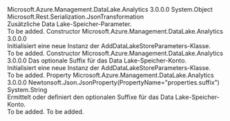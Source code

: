 <Type Name="AddDataLakeStoreParameters" FullName="Microsoft.Azure.Management.DataLake.Analytics.Models.AddDataLakeStoreParameters">
  <TypeSignature Language="C#" Value="public class AddDataLakeStoreParameters" />
  <TypeSignature Language="ILAsm" Value=".class public auto ansi beforefieldinit AddDataLakeStoreParameters extends System.Object" />
  <TypeSignature Language="DocId" Value="T:Microsoft.Azure.Management.DataLake.Analytics.Models.AddDataLakeStoreParameters" />
  <TypeSignature Language="VB.NET" Value="Public Class AddDataLakeStoreParameters" />
  <TypeSignature Language="F#" Value="type AddDataLakeStoreParameters = class" />
  <AssemblyInfo>
    <AssemblyName>Microsoft.Azure.Management.DataLake.Analytics</AssemblyName>
    <AssemblyVersion>3.0.0.0</AssemblyVersion>
  </AssemblyInfo>
  <Base>
    <BaseTypeName>System.Object</BaseTypeName>
  </Base>
  <Interfaces />
  <Attributes>
    <Attribute>
      <AttributeName>Microsoft.Rest.Serialization.JsonTransformation</AttributeName>
    </Attribute>
  </Attributes>
  <Docs>
    <summary>
            Zusätzliche Data Lake-Speicher-Parameter.
            </summary>
    <remarks>To be added.</remarks>
  </Docs>
  <Members>
    <Member MemberName=".ctor">
      <MemberSignature Language="C#" Value="public AddDataLakeStoreParameters ();" />
      <MemberSignature Language="ILAsm" Value=".method public hidebysig specialname rtspecialname instance void .ctor() cil managed" />
      <MemberSignature Language="DocId" Value="M:Microsoft.Azure.Management.DataLake.Analytics.Models.AddDataLakeStoreParameters.#ctor" />
      <MemberSignature Language="VB.NET" Value="Public Sub New ()" />
      <MemberType>Constructor</MemberType>
      <AssemblyInfo>
        <AssemblyName>Microsoft.Azure.Management.DataLake.Analytics</AssemblyName>
        <AssemblyVersion>3.0.0.0</AssemblyVersion>
      </AssemblyInfo>
      <Parameters />
      <Docs>
        <summary>
            Initialisiert eine neue Instanz der AddDataLakeStoreParameters-Klasse.
            </summary>
        <remarks>To be added.</remarks>
      </Docs>
    </Member>
    <Member MemberName=".ctor">
      <MemberSignature Language="C#" Value="public AddDataLakeStoreParameters (string suffix = null);" />
      <MemberSignature Language="ILAsm" Value=".method public hidebysig specialname rtspecialname instance void .ctor(string suffix) cil managed" />
      <MemberSignature Language="DocId" Value="M:Microsoft.Azure.Management.DataLake.Analytics.Models.AddDataLakeStoreParameters.#ctor(System.String)" />
      <MemberSignature Language="VB.NET" Value="Public Sub New (Optional suffix As String = null)" />
      <MemberSignature Language="F#" Value="new Microsoft.Azure.Management.DataLake.Analytics.Models.AddDataLakeStoreParameters : string -&gt; Microsoft.Azure.Management.DataLake.Analytics.Models.AddDataLakeStoreParameters" Usage="new Microsoft.Azure.Management.DataLake.Analytics.Models.AddDataLakeStoreParameters suffix" />
      <MemberType>Constructor</MemberType>
      <AssemblyInfo>
        <AssemblyName>Microsoft.Azure.Management.DataLake.Analytics</AssemblyName>
        <AssemblyVersion>3.0.0.0</AssemblyVersion>
      </AssemblyInfo>
      <Parameters>
        <Parameter Name="suffix" Type="System.String" />
      </Parameters>
      <Docs>
        <param name="suffix">Das optionale Suffix für das Data Lake-Speicher-Konto.</param>
        <summary>
            Initialisiert eine neue Instanz der AddDataLakeStoreParameters-Klasse.
            </summary>
        <remarks>To be added.</remarks>
      </Docs>
    </Member>
    <Member MemberName="Suffix">
      <MemberSignature Language="C#" Value="public string Suffix { get; set; }" />
      <MemberSignature Language="ILAsm" Value=".property instance string Suffix" />
      <MemberSignature Language="DocId" Value="P:Microsoft.Azure.Management.DataLake.Analytics.Models.AddDataLakeStoreParameters.Suffix" />
      <MemberSignature Language="VB.NET" Value="Public Property Suffix As String" />
      <MemberSignature Language="F#" Value="member this.Suffix : string with get, set" Usage="Microsoft.Azure.Management.DataLake.Analytics.Models.AddDataLakeStoreParameters.Suffix" />
      <MemberType>Property</MemberType>
      <AssemblyInfo>
        <AssemblyName>Microsoft.Azure.Management.DataLake.Analytics</AssemblyName>
        <AssemblyVersion>3.0.0.0</AssemblyVersion>
      </AssemblyInfo>
      <Attributes>
        <Attribute>
          <AttributeName>Newtonsoft.Json.JsonProperty(PropertyName="properties.suffix")</AttributeName>
        </Attribute>
      </Attributes>
      <ReturnValue>
        <ReturnType>System.String</ReturnType>
      </ReturnValue>
      <Docs>
        <summary>
            Ermittelt oder definiert den optionalen Suffixe für das Data Lake-Speicher-Konto.
            </summary>
        <value>To be added.</value>
        <remarks>To be added.</remarks>
      </Docs>
    </Member>
  </Members>
</Type>
